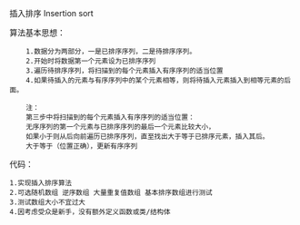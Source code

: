 插入排序 Insertion sort

算法基本思想：

        1.数据分为两部分，一是已排序序列，二是待排序序列。
        2.开始时将数据第一个元素设为已排序序列
        3.遍历待排序序列，将扫描到的每个元素插入有序序列的适当位置
        4.如果待插入的元素与有序序列中的某个元素相等，则将待插入元素插入到相等元素的后面。

        注：
        第三步中将扫描到的每个元素插入有序序列的适当位置：
        无序序列的第一个元素与已排序序列的最后一个元素比较大小，
        如果小于则从后向前遍历已排序序列，直至找出大于等于已排序元素，插入其后。
        大于等于（位置正确），更新有序序列

代码：

    1.实现插入排序算法
    2.可选随机数组 逆序数组 大量重复值数组 基本排序数组进行测试
    3.测试数组大小不宜过大
    4.因考虑受众是新手，没有额外定义函数或类/结构体
